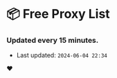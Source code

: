 # :package: Free Proxy List
### Updated every 15 minutes.

- Last updated: `2024-06-04 22:34`

:heart:
